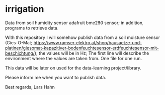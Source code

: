 # irrigation
Data from soil humidity sensor adafruit bme280 sensor; in addition, programs to retrieve data.

With this repository I will somehow publish data from a soil moisture sensor (Gies-O-Mat; https://www.ramser-elektro.at/shop/bausaetze-und-platinen/giesomat-kapazitiver-bodenfeuchtesensor-erdfeuchtesensor-mit-beschichtung/); the values will be in Hz; The first line will describe the environment where the values are taken from. One file for one run.

This data will be later on used for the data-learning project/library.

Please inform me when you want to publish data.

Best regards,
Lars Hahn
